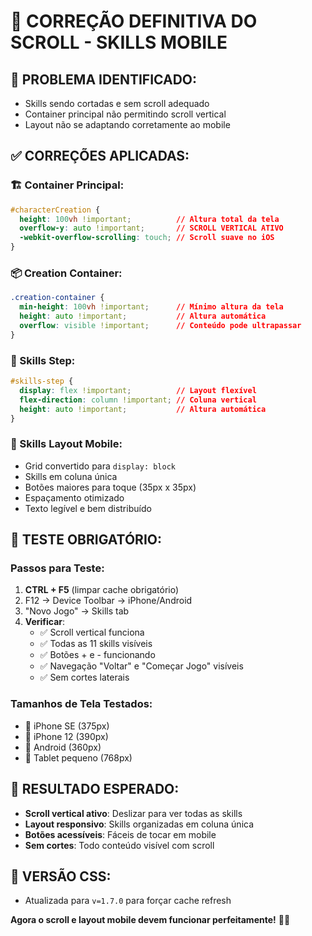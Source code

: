 # 📱 CORREÇÃO DEFINITIVA DO SCROLL - SKILLS MOBILE

## 🚨 **PROBLEMA IDENTIFICADO:**
- Skills sendo cortadas e sem scroll adequado
- Container principal não permitindo scroll vertical
- Layout não se adaptando corretamente ao mobile

## ✅ **CORREÇÕES APLICADAS:**

### **🏗️ Container Principal:**
```css
#characterCreation {
  height: 100vh !important;          // Altura total da tela
  overflow-y: auto !important;       // SCROLL VERTICAL ATIVO
  -webkit-overflow-scrolling: touch; // Scroll suave no iOS
}
```

### **📦 Creation Container:**
```css
.creation-container {
  min-height: 100vh !important;      // Mínimo altura da tela
  height: auto !important;           // Altura automática
  overflow: visible !important;      // Conteúdo pode ultrapassar
}
```

### **🎯 Skills Step:**
```css
#skills-step {
  display: flex !important;          // Layout flexível
  flex-direction: column !important; // Coluna vertical
  height: auto !important;           // Altura automática
}
```

### **📱 Skills Layout Mobile:**
- Grid convertido para `display: block`
- Skills em coluna única
- Botões maiores para toque (35px x 35px)
- Espaçamento otimizado
- Texto legível e bem distribuído

## 🧪 **TESTE OBRIGATÓRIO:**

### **Passos para Teste:**
1. **CTRL + F5** (limpar cache obrigatório)
2. F12 → Device Toolbar → iPhone/Android
3. "Novo Jogo" → Skills tab
4. **Verificar**:
   - ✅ Scroll vertical funciona
   - ✅ Todas as 11 skills visíveis
   - ✅ Botões + e - funcionando
   - ✅ Navegação "Voltar" e "Começar Jogo" visíveis
   - ✅ Sem cortes laterais

### **Tamanhos de Tela Testados:**
- 📱 iPhone SE (375px)
- 📱 iPhone 12 (390px)
- 📱 Android (360px)
- 📱 Tablet pequeno (768px)

## 🎯 **RESULTADO ESPERADO:**
- **Scroll vertical ativo**: Deslizar para ver todas as skills
- **Layout responsivo**: Skills organizadas em coluna única
- **Botões acessíveis**: Fáceis de tocar em mobile
- **Sem cortes**: Todo conteúdo visível com scroll

## 📝 **VERSÃO CSS:**
- Atualizada para `v=1.7.0` para forçar cache refresh

**Agora o scroll e layout mobile devem funcionar perfeitamente!** 📱✅
